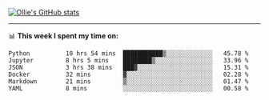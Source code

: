 <!--
**icedpanda/icedpanda** is a ✨ _special_ ✨ repository because its `README.md` (this file) appears on your GitHub profile.

Here are some ideas to get you started:

- 🔭 I’m currently working on ...
- 🌱 I’m currently learning ...
- 👯 I’m looking to collaborate on ...
- 🤔 I’m looking for help with ...
- 💬 Ask me about ...
- 📫 How to reach me: ...
- 😄 Pronouns: ...
- ⚡ Fun fact: ...
-->
[![Ollie's GitHub stats](https://github-readme-stats-icedpanda.vercel.app/api?username=icedpanda&count_private=true&show_icons=true)](https://github.com/icedpanda)

---
📊 **This week I spent my time on:**
<!--START_SECTION:waka-->

```text
Python          10 hrs 54 mins  ███████████▒░░░░░░░░░░░░░   45.78 %
Jupyter         8 hrs 5 mins    ████████▒░░░░░░░░░░░░░░░░   33.96 %
JSON            3 hrs 38 mins   ███▓░░░░░░░░░░░░░░░░░░░░░   15.31 %
Docker          32 mins         ▓░░░░░░░░░░░░░░░░░░░░░░░░   02.28 %
Markdown        21 mins         ▒░░░░░░░░░░░░░░░░░░░░░░░░   01.47 %
YAML            8 mins          ░░░░░░░░░░░░░░░░░░░░░░░░░   00.58 %
```

<!--END_SECTION:waka-->
